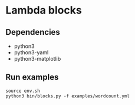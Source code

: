 # Lambda blocks

## Dependencies

* python3
* python3-yaml
* python3-matplotlib

## Run examples

```
source env.sh
python3 bin/blocks.py -f examples/wordcount.yml
```
